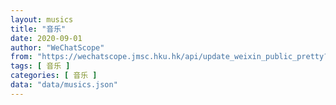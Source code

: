 ```yaml
---
layout: musics
title: "音乐"
date: 2020-09-01
author: "WeChatScope"
from: "https://wechatscope.jmsc.hku.hk/api/update_weixin_public_pretty?days="
tags: [ 音乐 ]
categories: [ 音乐 ]
data: "data/musics.json"
---
```

